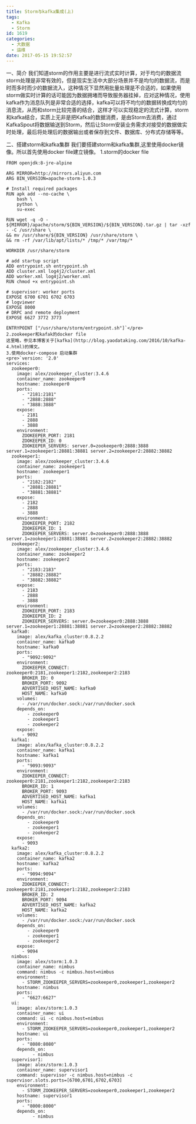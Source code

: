 ```yaml
---
title: Storm与kafka集成(上)
tags:
  - Kafka
  - Storm
id: 1619
categories:
  - 大数据
  - 运维
date: 2017-05-15 19:52:57
---
```


一、简介
我们知道storm的作用主要是进行流式实时计算，对于均匀的数据流storm处理是非常有效的，但是现实生活中大部分场景并不是均匀的数据流，而是时而多时而少的数据流入，这种情况下显然用批量处理是不合适的，如果使用storm做实时计算的话可能因为数据拥堵而导致服务器挂掉，应对这种情况，使用kafka作为消息队列是非常合适的选择，kafka可以将不均匀的数据转换成均匀的消息流，从而和storm比较完善的结合，这样才可以实现稳定的流式计算，storm和kafka结合，实质上无非是把Kafka的数据消费，是由Storm去消费，通过KafkaSpout将数据输送到Storm，然后让Storm安装业务需求对接受的数据做实时处理，最后将处理后的数据输出或者保存到文件、数据库、分布式存储等等。

二、搭建storm和kafka集群
我们要搭建storm和kafka集群,这里使用docker镜像。所以首先使用docker file建立镜像。
1.storm的docker file

    FROM openjdk:8-jre-alpine

    ARG MIRROR=http://mirrors.aliyun.com
    ARG BIN_VERSION=apache-storm-1.0.3

    # Install required packages
    RUN apk add --no-cache \
        bash \
        python \
        su-exec

    RUN wget -q -O - ${MIRROR}/apache/storm/${BIN_VERSION}/${BIN_VERSION}.tar.gz | tar -xzf - -C /usr/share \
    && mv /usr/share/${BIN_VERSION} /usr/share/storm \
    && rm -rf /var/lib/apt/lists/* /tmp/* /var/tmp/*

    WORKDIR /usr/share/storm

    # add startup script
    ADD entrypoint.sh entrypoint.sh
    ADD cluster.xml log4j2/cluster.xml
    ADD worker.xml log4j2/worker.xml
    RUN chmod +x entrypoint.sh

    # supervisor: worker ports
    EXPOSE 6700 6701 6702 6703
    # logviewer
    EXPOSE 8000
    # DRPC and remote deployment
    EXPOSE 6627 3772 3773

    ENTRYPOINT ["/usr/share/storm/entrypoint.sh"]`</pre>
    2.zookeeper和kafak的docker file
    这里略，参见本博客关于[kafka](http://blog.yaodataking.com/2016/10/kafka-4.html)的博文。
    3.使用docker-compose 启动集群
    <pre>`version: '2.0'
    services:
      zookeeper0:
        image: alex/zookeeper_cluster:3.4.6
        container_name: zookeeper0
        hostname: zookeeper0
        ports:
          - "2181:2181"
          - "2888:2888"
          - "3888:3888"
        expose:
          - 2181
          - 2888
          - 3888
        environment:
          ZOOKEEPER_PORT: 2181
          ZOOKEEPER_ID: 0
          ZOOKEEPER_SERVERS: server.0=zookeeper0:2888:3888 server.1=zookeeper1:28881:38881 server.2=zookeeper2:28882:38882
      zookeeper1:
        image: alex/zookeeper_cluster:3.4.6
        container_name: zookeeper1
        hostname: zookeeper1
        ports:
          - "2182:2182"
          - "28881:28881"
          - "38881:38881"
        expose:
          - 2182
          - 2888
          - 3888
        environment:
          ZOOKEEPER_PORT: 2182
          ZOOKEEPER_ID: 1
          ZOOKEEPER_SERVERS: server.0=zookeeper0:2888:3888 server.1=zookeeper1:28881:38881 server.2=zookeeper2:28882:38882
      zookeeper2:
        image: alex/zookeeper_cluster:3.4.6
        container_name: zookeeper2
        hostname: zookeeper2
        ports:
          - "2183:2183"
          - "28882:28882"
          - "38882:38882"
        expose:
          - 2183
          - 2888
          - 3888
        environment:
          ZOOKEEPER_PORT: 2183
          ZOOKEEPER_ID: 2
          ZOOKEEPER_SERVERS: server.0=zookeeper0:2888:3888 server.1=zookeeper1:28881:38881 server.2=zookeeper2:28882:38882
      kafka0:
        image: alex/kafka_cluster:0.8.2.2
        container_name: kafka0
        hostname: kafka0
        ports:
          - "9092:9092"
        environment:
          ZOOKEEPER_CONNECT: zookeeper0:2181,zookeeper1:2182,zookeeper2:2183
          BROKER_ID: 0
          BROKER_PORT: 9092
          ADVERTISED_HOST_NAME: kafka0
          HOST_NAME: kafka0
        volumes:
          - /var/run/docker.sock:/var/run/docker.sock
        depends_on:
            - zookeeper0
            - zookeeper1
            - zookeeper2
        expose:
          - 9092
      kafka1:
        image: alex/kafka_cluster:0.8.2.2
        container_name: kafka1
        hostname: kafka1
        ports:
          - "9093:9093"
        environment:
          ZOOKEEPER_CONNECT: zookeeper0:2181,zookeeper1:2182,zookeeper2:2183
          BROKER_ID: 1
          BROKER_PORT: 9093
          ADVERTISED_HOST_NAME: kafka1
          HOST_NAME: kafka1
        volumes:
          - /var/run/docker.sock:/var/run/docker.sock
        depends_on:
            - zookeeper0
            - zookeeper1
            - zookeeper2
        expose:
          - 9093
      kafka2:
        image: alex/kafka_cluster:0.8.2.2
        container_name: kafka2
        hostname: kafka2
        ports:
          - "9094:9094"
        environment:
          ZOOKEEPER_CONNECT: zookeeper0:2181,zookeeper1:2182,zookeeper2:2183
          BROKER_ID: 2
          BROKER_PORT: 9094
          ADVERTISED_HOST_NAME: kafka2
          HOST_NAME: kafka2
        volumes:
          - /var/run/docker.sock:/var/run/docker.sock
        depends_on:
            - zookeeper0
            - zookeeper1
            - zookeeper2
        expose:
          - 9094
      nimbus:
        image: alex/storm:1.0.3
        container_name: nimbus
        command: nimbus -c nimbus.host=nimbus
        environment:
          - STORM_ZOOKEEPER_SERVERS=zookeeper0,zookeeper1,zookeeper2
        hostname: nimbus
        ports:
          - "6627:6627"
      ui:
        image: alex/storm:1.0.3
        container_name: ui
        command: ui -c nimbus.host=nimbus
        environment:
          - STORM_ZOOKEEPER_SERVERS=zookeeper0,zookeeper1,zookeeper2
        hostname: ui
        ports:
          - "8080:8080"
        depends_on:
              - nimbus
      supervisor1:
        image: alex/storm:1.0.3
        container_name: supervisor1
        command: supervisor -c nimbus.host=nimbus -c supervisor.slots.ports=[6700,6701,6702,6703]
        environment:
          - STORM_ZOOKEEPER_SERVERS=zookeeper0,zookeeper1,zookeeper2
        hostname: supervisor1
        ports:
          - "8000:8000"
        depends_on:
              - nimbus